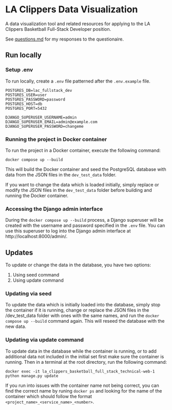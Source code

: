 # LA Clippers Data Visualization 

A data visualization tool and related resources for applying to the LA Clippers Basketball Full-Stack Developer position.

See [questions.md](questions.md) for my responses to the questionaire.

## Run locally

### Setup .env

To run locally, create a `.env` file patterned after the `.env.example` file.

```
POSTGRES_DB=lac_fullstack_dev
POSTGRES_USER=user
POSTGRES_PASSWORD=password
POSTGRES_HOST=db
POSTGRES_PORT=5432

DJANGO_SUPERUSER_USERNAME=admin
DJANGO_SUPERUSER_EMAIL=admin@example.com
DJANGO_SUPERUSER_PASSWORD=changeme
```

### Running the project in Docker container

To run the project in a Docker container, execute the following command:

```
docker compose up --build
```

This will build the Docker container and seed the PostgreSQL database with data from the JSON files in the `dev_test_data` folder.

If you want to change the data which is loaded initially, simply replace or modify the JSON files in the `dev_test_data` folder before building and running the Docker container.

### Accessing the Django admin interface

During the `docker compose up --build` process, a Django superuser will be created with the username and password specified in the `.env` file. You can use this superuser to log into the Django admin interface at http://localhost:8000/admin/.

## Updates

To update or change the data in the database, you have two options:
1. Using seed command
2. Using update command

### Updating via seed

To update the data which is initially loaded into the database, simply stop the container if it is running, change or replace the JSON files in the /dev_test_data folder with ones with the same names, and run the `docker compose up --build` command again. This will reseed the database with the new data.

### Updating via update command

To update data in the database while the container is running, or to add additional data not included in the initial set first make sure the container is running. Then in a terminal at the root directory, run the following command:

```
docker exec -it la_clippers_basketball_full_stack_technical-web-1 python manage.py update
```

If you run into issues with the container name not being correct, you can find the correct name by runing `docker ps` and looking for the name of the container which should follow the format `<project_name>_<service_name>_<number>`.
